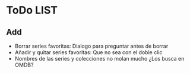# ToDo LIST

## Add

- Borrar series favoritas: Dialogo para preguntar antes de borrar
- Añadir y quitar series favoritas: Que no sea con el doble clic
- Nombres de las series y colecciones no molan mucho ¿Los busca en OMDB?

